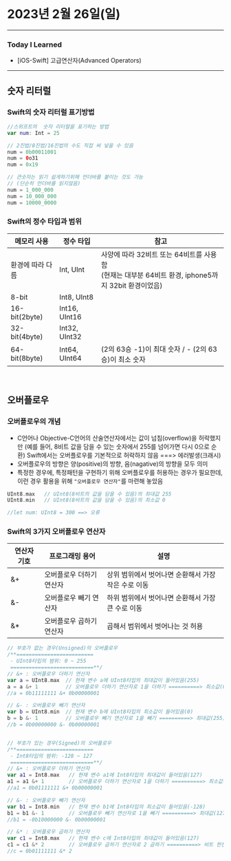 # 2023년 2월 26일(일)

---

### Today I Learned 

- [iOS-Swift] 고급연산자(Advanced Operators)

---

## 숫자 리터럴 

### Swift의 숫자 리터럴 표기방법

```swift
//스위프트의	 숫자 리터럴을 표기하는 방법
var num: Int = 25

// 2진법/8진법/16진법의 수도 직접 써 넣을 수 있음
num = 0b00011001
num = 0o31
num = 0x19

// 큰숫자는 읽기 쉽게하기위해 언더바를 붙이는 것도 가능
// (단순히 언더바를 읽지않음)
num = 1_000_000
num = 10_000_000
num = 10000_0000
```

### Swift의 정수 타입과 범위

| 메모리 사용      | 정수 타입     | 참고                                                         |
| ---------------- | ------------- | ------------------------------------------------------------ |
| 환경에 따라 다름 | Int, UInt     | 사양에 따라 32비트 또는 64비트를 사용함<br/>(현재는 대부분 64비트 환경, iphone5까지 32bit 환경이었음) |
| 8-bit            | Int8, UInt8   |                                                              |
| 16-bit(2byte)    | Int16, UInt16 |                                                              |
| 32-bit(4byte)    | Int32, UInt32 |                                                              |
| 64-bit(8byte)    | Int64, UInt64 | (2의 63승 -1)이 최대 숫자 / - (2의 63승)이 최소 숫자         |

<br/>

## 오버플로우

### 오버플로우의 개념 

- C언어나 Objective-C언어의 산술연산자에서는 값이 넘침(overflow)을 허락했지만 (예를 들어, 8비트 값을 담을 수 있는 숫자에서 255를 넘어가면 다시 0으로 순환) Swift에서는 오버플로우를 기본적으로 허락하지 않음 ===> 에러발생(크래시)
- 오버플로우의 방향은 양(positive)의 방향, 음(nagative)의 방향을 모두 의미
- 특정한 경우에, 특정패턴을 구현하기 위해 오버플로우를 허용하는 경우가 필요한데, 이런 경우 활용을 위해 `"오버플로우 연산자"`를 마련해 놓았음

```swift
UInt8.max   // UInt8(8비트의 값을 담을 수 있음)의 최대값 255
UInt8.min   // UInt8(8비트의 값을 담을 수 있음)의 최소값 0

//let num: UInt8 = 300 ==> 오류
```

### Swift의 3가지 오버플로우 연산자

| 연산자 기호 | 프로그래밍 용어          | 설명                                                |
| ----------- | ------------------------ | --------------------------------------------------- |
| &+          | 오버플로우 더하기 연산자 | 상위 범위에서 벗어나면 순환해서 가장 작은 수로 이동 |
| &-          | 오버플로우 빼기 연산자   | 하위 범위에서 벗어나면 순환해서 가장 큰 수로 이동   |
| &*          | 오버플로우 곱하기 연산자 | 곱해서 범위에서 벗어나는 것 허용                    |

```swift
// 부호가 없는 경우(Unsigned)의 오버플로우
/**=========================
 - UInt8타입의 범위: 0 ~ 255
 ===========================**/
// &+ : 오버플로우 더하기 연산자
var a = UInt8.max  // 현재 변수 a에 UInt8타입의 최대값이 들어있음(255)
a = a &+ 1         // 오버플로우 더하기 연산자로 1을 더하기 ==========> 최소값(0)으로 이동
//a = 0b11111111 &+ 0b00000001

// &- : 오버플로우 빼기 연산자
var b = UInt8.min  // 현재 변수 b에 UInt8타입의 최소값이 들어있음(0)
b = b &- 1         // 오버플로우 빼기 연산자로 1을 빼기 ==========> 최대값(255)으로 이동
//b = 0b00000000 &- 0b00000001


// 부호가 있는 경우(Signed)의 오버플로우
/**=========================
 - Int8타입의 범위: -128 ~ 127
 ===========================**/
// &+ : 오버플로우 더하기 연산자
var a1 = Int8.max   // 현재 변수 a1에 Int8타입의 최대값이 들어있음(127)
a1 = a1 &+ 1        // 오버플로우 더하기 연산자로 1을 더하기 ==========> 최소값(-128)으로 이동
//a1 = 0b01111111 &+ 0b00000001

// &- : 오버플로우 빼기 연산자
var b1 = Int8.min   // 현재 변수 b1에 Int8타입의 최소값이 들어있음(-128)
b1 = b1 &- 1        // 오버플로우 빼기 연산자로 1을 빼기 ==========> 최대값(127)으로 이동
//b1 = -0b10000000 &- 0b00000001

// &* : 오버플로우 곱하기 연산자
var c1 = Int8.max   // 현재 변수 c에 Int8타입의 최대값이 들어있음(127)
c1 = c1 &* 2        // 오버플로우 곱하기 연산자로 2 곱하기 ==========> 비트 한칸씩 이동
//c = 0b01111111 &* 2
```

